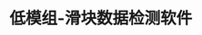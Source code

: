 <!--
 * @Author      : Mr.bin
 * @Date        : 2024-11-04 11:24:18
 * @LastEditTime: 2024-11-04 11:31:34
 * @Description : 002-slide-detection
-->

# 低模组-滑块数据检测软件
